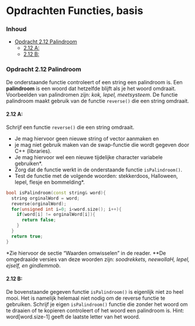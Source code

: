# Opdrachten Functies, basis [](title-id) <!-- omit in toc -->

### Inhoud[](toc-id) <!-- omit in toc -->
- [Opdracht 2.12 Palindroom](#opdracht-212-palindroom)
  - [2.12 A:](#212-a)
  - [2.12 B:](#212-b)

### Opdracht 2.12 Palindroom
De onderstaande functie controleert of een string een palindroom is. 
Een **palindroom** is een woord dat hetzelfde blijft als je het woord omdraait. Voorbeelden van palindromen zijn: *kok, lepel, meetsysteem*. 
De functie palindroom maakt gebruik van de functie `reverse()` die een string omdraait.

#### 2.12 A:
Schrijf een functie `reverse()`  die een string omdraait. 
- Je mag hiervoor geen nieuwe string
of vector aanmaken en 
- je mag niet gebruik maken van de swap-functie die wordt gegeven door C++ (libraries). 
- Je mag hiervoor wel een nieuwe tijdelijke character variabele gebruiken*.
- Zorg dat de functie werkt in de onderstaande functie `isPalindroom()`. 
- Test de functie met de volgende woorden: stekkerdoos, Halloween, lepel, flesje en bommelding*.

```c++
bool isPalindroom(const string& word){
  string orginalWord = word;
  reverse(orginalWord);
  for(unsigned int i=0; i<word.size(); i++){
    if(word[i] != orginalWord[i]){
      return false;
    }
  }
  return true;
}
```
*Zie hiervoor de sectie “Waarden omwisselen” in de reader.
**De omgedraaide versies van deze woorden zijn: *soodrekkets, neewollaH, lepel, ejself, en gindlemmob*.

#### 2.12 B:
De bovenstaande gegeven functie `isPalindroom()` is eigenlijk niet zo heel mooi. Het
is namelijk helemaal niet nodig om de reverse functie te gebruiken. 
Schrijf je eigen `isPalindroom()` functie die zonder het woord om te draaien of te kopieren controleert of het woord een palindroom is. 
Hint: word[word.size-1] geeft de laatste letter van het woord.
